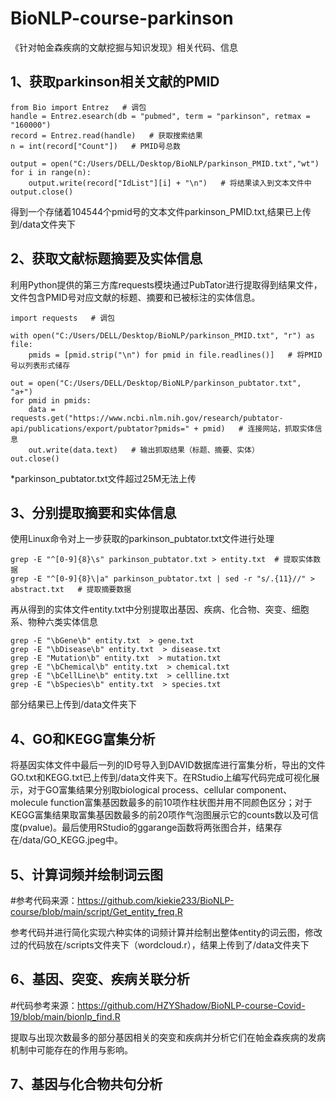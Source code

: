 # BioNLP-course-parkinson
《针对帕金森疾病的文献挖掘与知识发现》相关代码、信息

## 1、获取parkinson相关文献的PMID
```
from Bio import Entrez   # 调包
handle = Entrez.esearch(db = "pubmed", term = "parkinson", retmax = "160000")
record = Entrez.read(handle)   # 获取搜索结果
n = int(record["Count"])   # PMID号总数

output = open("C:/Users/DELL/Desktop/BioNLP/parkinson_PMID.txt","wt")
for i in range(n):
    output.write(record["IdList"][i] + "\n")   # 将结果读入到文本文件中
output.close()
```
得到一个存储着104544个pmid号的文本文件parkinson_PMID.txt,结果已上传到/data文件夹下

## 2、获取文献标题摘要及实体信息
利用Python提供的第三方库requests模块通过PubTator进行提取得到结果文件，文件包含PMID号对应文献的标题、摘要和已被标注的实体信息。
```
import requests   # 调包

with open("C:/Users/DELL/Desktop/BioNLP/parkinson_PMID.txt", "r") as file:
    pmids = [pmid.strip("\n") for pmid in file.readlines()]   # 将PMID号以列表形式储存

out = open("C:/Users/DELL/Desktop/BioNLP/parkinson_pubtator.txt", "a+")
for pmid in pmids:
    data = requests.get("https://www.ncbi.nlm.nih.gov/research/pubtator-api/publications/export/pubtator?pmids=" + pmid)   # 连接网站，抓取实体信息
    out.write(data.text)   # 输出抓取结果（标题、摘要、实体）
out.close()
```
*parkinson_pubtator.txt文件超过25M无法上传

## 3、分别提取摘要和实体信息
使用Linux命令对上一步获取的parkinson_pubtator.txt文件进行处理
```
grep -E "^[0-9]{8}\s" parkinson_pubtator.txt > entity.txt  # 提取实体数据
grep -E "^[0-9]{8}\|a" parkinson_pubtator.txt | sed -r "s/.{11}//" > abstract.txt   # 提取摘要数据
```
再从得到的实体文件entity.txt中分别提取出基因、疾病、化合物、突变、细胞系、物种六类实体信息
```
grep -E "\bGene\b" entity.txt  > gene.txt
grep -E "\bDisease\b" entity.txt  > disease.txt
grep -E "Mutation\b" entity.txt  > mutation.txt
grep -E "\bChemical\b" entity.txt  > chemical.txt
grep -E "\bCellLine\b" entity.txt  > cellline.txt
grep -E "\bSpecies\b" entity.txt  > species.txt
```
部分结果已上传到/data文件夹下

## 4、GO和KEGG富集分析
将基因实体文件中最后一列的ID号导入到DAVID数据库进行富集分析，导出的文件GO.txt和KEGG.txt已上传到/data文件夹下。在RStudio上编写代码完成可视化展示，对于GO富集结果分别取biological process、cellular component、molecule function富集基因数最多的前10项作柱状图并用不同颜色区分；对于KEGG富集结果取富集基因数最多的前20项作气泡图展示它的counts数以及可信度(pvalue)。最后使用RStudio的ggarange函数将两张图合并，结果存在/data/GO_KEGG.jpeg中。

## 5、计算词频并绘制词云图
#参考代码来源：https://github.com/kiekie233/BioNLP-course/blob/main/script/Get_entity_freq.R

参考代码并进行简化实现六种实体的词频计算并绘制出整体entity的词云图，修改过的代码放在/scripts文件夹下（wordcloud.r），结果上传到了/data文件夹下

## 6、基因、突变、疾病关联分析
#代码参考来源：https://github.com/HZYShadow/BioNLP-course-Covid-19/blob/main/bionlp_find.R

提取与出现次数最多的部分基因相关的突变和疾病并分析它们在帕金森疾病的发病机制中可能存在的作用与影响。

## 7、基因与化合物共句分析
